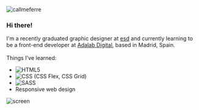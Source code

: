 ![callmeferre](https://i.imgur.com/2ZH1ist.png?1)

### Hi there!

I'm a recently graduated graphic designer at [esd](https://esdmadrid.es/) and currently learning
to be a front-end developer at [Adalab Digital](https://adalab.es/), based in Madrid, Spain.
<br><br/>
Things I've learned:

- ![HTML5](https://img.shields.io/badge/html5%20-%23E34F26.svg?&style=for-the-badge&logo=html5&logoColor=white)
- ![CSS](https://img.shields.io/badge/css3%20-%231572B6.svg?&style=for-the-badge&logo=css3&logoColor=white) (CSS Flex, CSS Grid)
- ![SASS](https://img.shields.io/badge/SASS%20-hotpink.svg?&style=for-the-badge&logo=SASS&logoColor=white)
- Responsive web design

![screen](https://imgur.com/a/ghltKX6)
